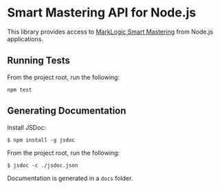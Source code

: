 # Smart Mastering API for Node.js

This library provides access to [MarkLogic Smart Mastering](https://github.com/marklogic-community/smart-mastering-core) from Node.js applications.

## Running Tests

From the project root, run the following:

`npm test`

## Generating Documentation

Install JSDoc:

`$ npm install -g jsdoc`

From the project root, run the following:

`$ jsdoc -c ./jsdoc.json`

Documentation is generated in a `docs` folder.
